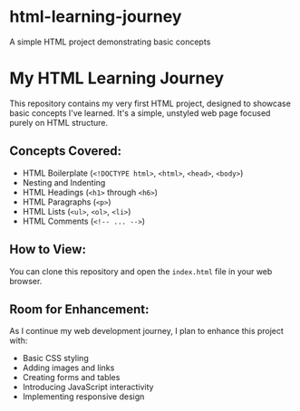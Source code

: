 # html-learning-journey
A simple HTML project demonstrating basic concepts

# My HTML Learning Journey

This repository contains my very first HTML project, designed to showcase basic concepts I've learned. It's a simple, unstyled web page focused purely on HTML structure.

## Concepts Covered:

* HTML Boilerplate (`<!DOCTYPE html>`, `<html>`, `<head>`, `<body>`)
* Nesting and Indenting
* HTML Headings (`<h1>` through `<h6>`)
* HTML Paragraphs (`<p>`)
* HTML Lists (`<ul>`, `<ol>`, `<li>`)
* HTML Comments (`<!-- ... -->`)

## How to View:

You can clone this repository and open the `index.html` file in your web browser.

## Room for Enhancement:

As I continue my web development journey, I plan to enhance this project with:

* Basic CSS styling
* Adding images and links
* Creating forms and tables
* Introducing JavaScript interactivity
* Implementing responsive design
